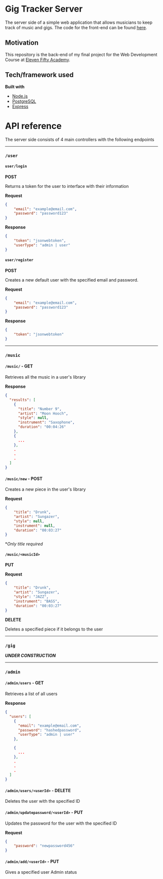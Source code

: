 # Gig Tracker Server

The server side of a simple web application that allows musicians to keep track of music and gigs. The code for the front-end can be found [here](https://github.com/CBroaders12/GigTrackerClient).

## Motivation

This repository is the back-end of my final project for the Web Development Course at [Eleven Fifty Academy](https://elevenfifty.org).

## Tech/framework used

<b>Built with</b>

- [Node.js](https://nodejs.org/en/)
- [PostgreSQL](https://www.postgresql.org)
- [Express](https://expressjs.com)

# API reference

The server side consists of 4 main controllers with the following endpoints

---

### `/user`

#### `user/login`

<b>POST</b>

Returns a token for the user to interface with their information

**Request**

```json
{
	"email": "example@email.com",
	"password": "password123"
}
```

**Response**

```json
{
	"token": "jsonwebtoken",
	"userType": "admin | user"
}
```

#### `user/register`

<b>POST</b>

Creates a new default user with the specified email and password.

**Request**

```json
{
	"email": "example@email.com",
	"password": "password123"
}
```

**Response**

```json
{
	"token": "jsonwebtoken"
}
```

---

### `/music`

#### `/music/` - **GET**

Retrieves all the music in a user's library

**Response**

```json
{
  "results": [
    {
      "title": "Number 9",
      "artist": "Moon Hooch",
      "style": null,
      "instrument": "Saxophone",
      "duration": "00:04:26"
    },
    {
      ...
    },
    .
    .
    .
  ]
}
```

#### `/music/new` - **POST**

Creates a new piece in the user's library

**Request**

```json
{
	"title": "Drunk",
	"artist": "Sungazer",
	"style": null,
	"instrument": null,
	"duration": "00:03:27"
}
```

\*_Only title required_

#### `/music/<musicId>`

**PUT**

**Request**

```json
{
	"title": "Drunk",
	"artist": "Sungazer",
	"style": "JAZZ",
	"instrument": "BASS",
	"duration": "00:03:27"
}
```

**DELETE**

Deletes a specified piece if it belongs to the user

---

### `/gig`

**_UNDER CONSTRUCTION_**

---

### `/admin`

#### `/admin/users` - **GET**

Retrieves a list of all users

**Response**

```json
{
  "users": [
    {
      "email": "example@email.com",
      "password": "hashedpassword",
      "userType": "admin | user"
    },

    {
      ...
    },
    .
    .
    .
  ]
}
```

#### `/admin/users/<userId>` - **DELETE**

Deletes the user with the specified ID

#### `/admin/updatepassword/<userId>` - **PUT**

Updates the password for the user with the specified ID

**Request**

```json
{
	"password": "newpassword456"
}
```

#### `/admin/add/<userId>` - **PUT**

Gives a specified user Admin status
